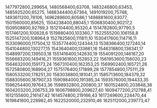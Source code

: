 1477972800,299654,
1480568400,63708,
1483246800,63453,
1485925200,65275,
1488344400,67364,
1491019200,75748,
1493611200,78106,
1496289600,80586,1
1498881600,83077,
1501560000,85625,
1504238400,88045,1
1506830400,90217,2
1509508800,92769,3
1512104400,95320,4
1514782800,97790,5
1517461200,100828,6
1519880400,103360,7
1522555200,106158,8
1525147200,108964,9
1527825600,111811,10
1530417600,114716,11
1533096000,117504,12
1535774400,124344,13
1538366400,127240,14
1541044800,130277,15
1543640400,133661,16
1546318800,136341,17
1548997200,139503,18
1551416400,142630,19
1554091200,146167,20
1556683200,149416,21
1559361600,152853,22
1561953600,156020,23
1564632000,159173,24
1567310400,162353,25
1569902400,165721,26
1572580800,168904,27
1575176400,171899,28
1577854800,175111,29
1580533200,178251,30
1583038800,181041,31
1585713600,184379,32
1588305600,187907,33
1590984000,191385,34
1593576000,194433,35
1596254400,197643,36
1598932800,200800,37
1601524800,203848,38
1604203200,206753,39
1606798800,209627,40
1609477200,212788,41
1612155600,216147,42
1614574800,219166,43
1617249600,224470,44
1619841600,228982,45
1622520000,232910,46
1625112000,239773,47
